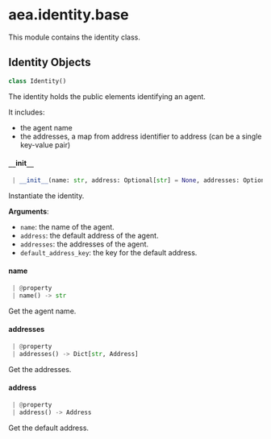 <a name=".aea.identity.base"></a>
# aea.identity.base

This module contains the identity class.

<a name=".aea.identity.base.Identity"></a>
## Identity Objects

```python
class Identity()
```

The identity holds the public elements identifying an agent.

It includes:

- the agent name
- the addresses, a map from address identifier to address (can be a single key-value pair)

<a name=".aea.identity.base.Identity.__init__"></a>
#### `__`init`__`

```python
 | __init__(name: str, address: Optional[str] = None, addresses: Optional[Dict[str, Address]] = None, default_address_key: str = DEFAULT_ADDRESS_KEY)
```

Instantiate the identity.

**Arguments**:

- `name`: the name of the agent.
- `address`: the default address of the agent.
- `addresses`: the addresses of the agent.
- `default_address_key`: the key for the default address.

<a name=".aea.identity.base.Identity.name"></a>
#### name

```python
 | @property
 | name() -> str
```

Get the agent name.

<a name=".aea.identity.base.Identity.addresses"></a>
#### addresses

```python
 | @property
 | addresses() -> Dict[str, Address]
```

Get the addresses.

<a name=".aea.identity.base.Identity.address"></a>
#### address

```python
 | @property
 | address() -> Address
```

Get the default address.

